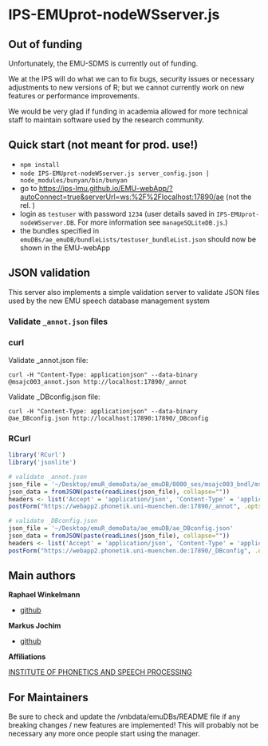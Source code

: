 # IPS-EMUprot-nodeWSserver.js

## Out of funding

Unfortunately, the EMU-SDMS is currently out of funding.

We at the IPS will do what we can to fix bugs, security issues or necessary adjustments to new versions of R; but we cannot currently work on new features or performance improvements.

We would be very glad if funding in academia allowed for more technical staff to maintain software used by the research community.

## Quick start (not meant for prod. use!)

* `npm install`
* `node IPS-EMUprot-nodeWSserver.js server_config.json | node_modules/bunyan/bin/bunyan`
* go to https://ips-lmu.github.io/EMU-webApp/?autoConnect=true&serverUrl=ws:%2F%2Flocalhost:17890/ae (not the rel. )
* login as `testuser` with password `1234` (user details saved in `IPS-EMUprot-nodeWSserver.DB`. For more information see `manageSQLiteDB.js`.)
* the bundles specified in `emuDBs/ae_emuDB/bundleLists/testuser_bundleList.json` should now be shown in the EMU-webApp

## JSON validation 

This server also implements a simple validation server to validate JSON files used by the new EMU speech database management system

### Validate `_annot.json` files

### curl

Validate \_annot.json file:

`curl -H "Content-Type: applicationjson" --data-binary  @msajc003_annot.json http://localhost:17890/_annot`



Validate \_DBconfig.json file:

`curl -H "Content-Type: applicationjson" --data-binary  @ae_DBconfig.json http://localhost:17890:17890/_DBconfig`


### RCurl

```r
library('RCurl')
library('jsonlite')

# validate _annot.json
json_file = '~/Desktop/emuR_demoData/ae_emuDB/0000_ses/msajc003_bndl/msajc003_annot.json'
json_data = fromJSON(paste(readLines(json_file), collapse=""))
headers <- list('Accept' = 'application/json', 'Content-Type' = 'application/json')
postForm("https://webapp2.phonetik.uni-muenchen.de:17890/_annot", .opts=list(postfields=paste(readLines(json_file), collapse=""), httpheader=headers))

# validate _DBconfig.json
json_file = '~/Desktop/emuR_demoData/ae_emuDB/ae_DBconfig.json'
json_data = fromJSON(paste(readLines(json_file), collapse=""))
headers <- list('Accept' = 'application/json', 'Content-Type' = 'application/json')
postForm("https://webapp2.phonetik.uni-muenchen.de:17890/_DBconfig", .opts=list(postfields=paste(readLines(json_file), collapse=""), httpheader=headers))
```


## Main authors

**Raphael Winkelmann**

+ [github](http://github.com/raphywink)

**Markus Jochim**

+ [github](http://github.com/mjochim)

**Affiliations**

[INSTITUTE OF PHONETICS AND SPEECH PROCESSING](http://www.en.phonetik.uni-muenchen.de/)


## For Maintainers

Be sure to check and update the /vnbdata/emuDBs/README file if any breaking changes / new features are implemented!
This will probably not be necessary any more once people start using the manager.
